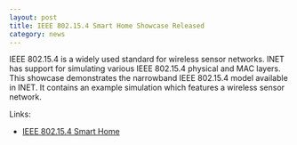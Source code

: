 ```yaml
---
layout: post
title: IEEE 802.15.4 Smart Home Showcase Released
category: news
---
```


IEEE 802.15.4 is a widely used standard for wireless sensor networks.
INET has support for simulating various IEEE 802.15.4 physical and MAC
layers. This showcase demonstrates the narrowband IEEE 802.15.4 model
available in INET. It contains an example simulation which features
a wireless sensor network.

Links:
* [IEEE 802.15.4 Smart Home](https://inet.omnetpp.org/docs/showcases/wireless/ieee802154/doc/)

